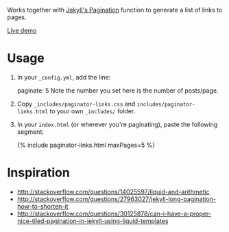 Works together with [Jekyll's Pagination](http://jekyllrb.com/docs/pagination/) function to generate a list of links to pages.

[Live demo](http://shadowen.github.io/Jekyll-paginator-links)

# Usage
1. In your `_config.yml`, add the line:

	paginate: 5
  Note the number you set here is the number of posts/page.
1. Copy `_includes/paginator-links.css` and `includes/paginator-links.html` to your own `_includes/` folder.
1. In your `index.html` (or wherever you're paginating), paste the following segment:

	<style>{% include paginator-links.css %}</style>
	{% include paginator-links.html maxPages=5 %}

# Inspiration
- http://stackoverflow.com/questions/14025597/liquid-and-arithmetic
- http://stackoverflow.com/questions/27963027/jekyll-long-pagination-how-to-shorten-it
- http://stackoverflow.com/questions/30125878/can-i-have-a-proper-nice-tiled-pagination-in-jekyll-using-liquid-templates
